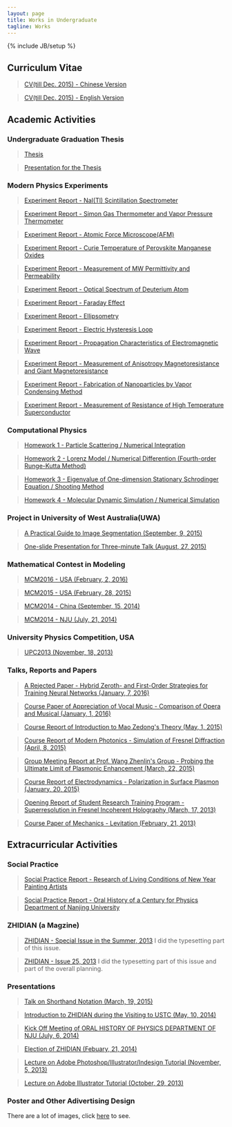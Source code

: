 ```yaml
---
layout: page
title: Works in Undergraduate
tagline: Works
---
```

{% include JB/setup %}

## Curriculum Vitae

> [CV(till Dec. 2015) - Chinese Version](/assets/files/2016-10-16-CV-Chn.pdf)

> [CV(till Dec. 2015) - English Version](/assets/files/2016-10-16-CV-Eng.pdf)

## Academic Activities

### Undergraduate Graduation Thesis

> [Thesis](/assets/files/2016-10-16-undergraduate-thesis.pdf)

> [Presentation for the Thesis](/assets/files/2016-10-16-undergraduate-thesis-presentation.pdf)

### Modern Physics Experiments

> [Experiment Report - NaI(Tl) Scintillation Spectrometer](/assets/files/2016-10-16-physics-experiment-report-1.pdf)

> [Experiment Report - Simon Gas Thermometer and Vapor Pressure Thermometer](/assets/files/2016-10-16-physics-experiment-report-2.pdf)

> [Experiment Report - Atomic Force Microscope(AFM)](/assets/files/2016-10-16-physics-experiment-report-3.pdf)

> [Experiment Report - Curie Temperature of Perovskite Manganese Oxides](/assets/files/2016-10-16-physics-experiment-report-4.pdf)

> [Experiment Report - Measurement of MW Permittivity and Permeability](/assets/files/2016-10-16-physics-experiment-report-5.pdf)

> [Experiment Report - Optical Spectrum of Deuterium Atom](/assets/files/2016-10-16-physics-experiment-report-6.pdf)

> [Experiment Report - Faraday Effect](/assets/files/2016-10-16-physics-experiment-report-7.pdf)

> [Experiment Report - Ellipsometry](/assets/files/2016-10-16-physics-experiment-report-8.pdf)

> [Experiment Report - Electric Hysteresis Loop](/assets/files/2016-10-16-physics-experiment-report-9.pdf)

> [Experiment Report - Propagation Characteristics of Electromagnetic Wave](/assets/files/2016-10-16-physics-experiment-report-10.pdf)

> [Experiment Report - Measurement of Anisotropy Magnetoresistance and Giant Magnetoresistance](/assets/files/2016-10-16-physics-experiment-report-11.pdf)	

> [Experiment Report - Fabrication of Nanoparticles by Vapor Condensing Method](/assets/files/2016-10-16-physics-experiment-report-12.pdf)	

> [Experiment Report - Measurement of Resistance of High Temperature Superconductor](/assets/files/2016-10-16-physics-experiment-report-13.pdf)	

### Computational Physics

> [Homework 1 - Particle Scattering / Numerical Integration](/assets/files/2016-10-16-computational-physics-1.pdf)

> [Homework 2 - Lorenz Model / Numerical Differention (Fourth-order Runge-Kutta Method)](/assets/files/2016-10-16-computational-physics-2.pdf)

> [Homework 3 - Eigenvalue of One-dimension Stationary Schrodinger Equation / Shooting Method](/assets/files/2016-10-16-computational-physics-3.pdf)

> [Homework 4 - Molecular Dynamic Simulation / Numerical Simulation](/assets/files/2016-10-16-computational-physics-4.pdf)

### Project in University of West Australia(UWA)

> [A Practical Guide to Image Segmentation (September, 9, 2015)](/assets/files/2016-10-16-Guide+to+segmentation+of+tissue+images+using+MATLAB+script+with+Fiji+and+Weka.pdf)

> [One-slide Presentation for Three-minute Talk (August, 27, 2015)](/assets/files/2016-10-16-UWA-presentation.pdf)

### Mathematical Contest in Modeling

> [MCM2016 - USA (February, 2, 2016)](/assets/files/2016-10-16-MCM2016-USA.pdf)

> [MCM2015 - USA (February, 28, 2015)](/assets/files/2016-10-16-MCM2015-USA.pdf)

> [MCM2014 - China (September, 15, 2014)](/assets/files/2016-10-16-MCM2014-China.pdf)

> [MCM2014 - NJU (July, 21, 2014)](/assets/files/2016-10-16-MCM2014-NJU.pdf)

### University Physics Competition, USA

> [UPC2013 (November, 18, 2013)](/assets/files/2016-10-16-UPC.pdf)

### Talks, Reports and Papers

> [A Rejected Paper - Hybrid Zeroth- and First-Order Strategies for Training Neural Networks (January, 7, 2016)](/assets/files/2016-10-17-network-training.pdf)

> [Course Paper of Appreciation of Vocal Music - Comparison of Opera and Musical (January, 1, 2016)](/assets/files/2016-10-17-Appreciation-of-vocal-music.pdf)

> [Course Report of Introduction to Mao Zedong's Theory (May, 1, 2015)](/assets/files/2016-10-17-MaZedong.pdf)

> [Course Report of Modern Photonics - Simulation of Fresnel Diffraction (April, 8, 2015)](/assets/files/2016-10-17-modern-photonics.pdf)

> [Group Meeting Report at Prof. Wang Zhenlin's Group - Probing the Ultimate Limit of Plasmonic Enhancement (March, 22, 2015)](/assets/files/2016-10-17-wang-zhenlin-group-meeting.pdf)

> [Course Report of Electrodynamics - Polarization in Surface Plasmon (January, 20, 2015)](/assets/files/2016-10-17-electrodynamics-report.pdf)

> [Opening Report of Student Research Training Program - Superresolution in Fresnel Incoherent Holography (March, 17, 2013)](/assets/files/2016-10-17-SRTP-summary.pdf)

> [Course Paper of Mechanics - Levitation (February, 21, 2013)](/assets/files/2016-10-16-Mechanics.pdf)

## Extracurricular Activities

### Social Practice

> [Social Practice Report - Research of Living Conditions of New Year Painting Artists](/assets/files/2016-10-16-social-practice-report1.pdf)

> [Social Practice Report - Oral History of a Century for Physics Department of Nanjing University](/assets/files/2016-10-16-social-practice-report2.pdf)

### ZHIDIAN (a Magzine)

> [ZHIDIAN - Special Issue in the Summer, 2013](/assets/files/2016-10-17-ZHIDIAN-summer.pdf)
I did the typesetting part of this issue.

> [ZHIDIAN - Issue 25, 2013](/assets/files/2016-10-17-ZHIDIAN-25.pdf)
I did the typesetting part of this issue and part of the overall planning.

### Presentations

> [Talk on Shorthand Notation (March, 19, 2015)](/assets/files/2016-10-16-funx.pdf)

> [Introduction to ZHIDIAN during the Visiting to USTC (May, 10, 2014)](/assets/files/2016-10-16-ZHIDIAN.pdf)

> [Kick Off Meeting of ORAL HISTORY OF PHYSICS DEPARTMENT OF NJU (July, 6, 2014)](/assets/files/2016-10-16-oral-history.pdf)

> [Election of ZHIDIAN (Febuary, 21, 2014)](/assets/files/2016-10-17-ZHIDIAN-election.pdf)

> [Lecture on Adobe Photoshop/Illustrator/Indesign Tutorial (November, 5, 2013)](/assets/files/2016-10-16-ZHIDIAN-Lecture.pdf)

> [Lecture on Adobe Illustrator Tutorial (October, 29, 2013)](/assets/files/2016-10-16-SRTP-Lecture.pdf)

### Poster and Other Adivertising Design

There are a lot of images, click [here](/my_pages/design-works) to see. 
